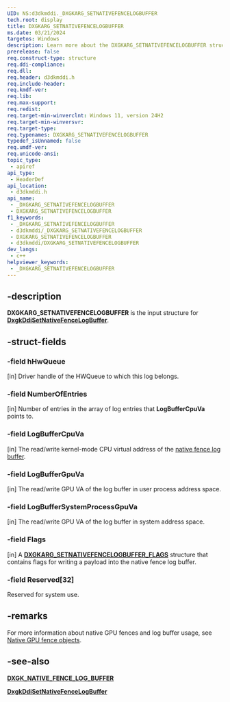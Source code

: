 ```yaml
---
UID: NS:d3dkmddi._DXGKARG_SETNATIVEFENCELOGBUFFER
tech.root: display
title: DXGKARG_SETNATIVEFENCELOGBUFFER
ms.date: 03/21/2024
targetos: Windows
description: Learn more about the DXGKARG_SETNATIVEFENCELOGBUFFER structure.
prerelease: false
req.construct-type: structure
req.ddi-compliance: 
req.dll: 
req.header: d3dkmddi.h
req.include-header: 
req.kmdf-ver: 
req.lib: 
req.max-support: 
req.redist: 
req.target-min-winverclnt: Windows 11, version 24H2
req.target-min-winversvr: 
req.target-type: 
req.typenames: DXGKARG_SETNATIVEFENCELOGBUFFER
typedef_isUnnamed: false
req.umdf-ver: 
req.unicode-ansi: 
topic_type:
 - apiref
api_type:
 - HeaderDef
api_location:
 - d3dkmddi.h
api_name:
 - _DXGKARG_SETNATIVEFENCELOGBUFFER
 - DXGKARG_SETNATIVEFENCELOGBUFFER
f1_keywords:
 - _DXGKARG_SETNATIVEFENCELOGBUFFER
 - d3dkmddi/_DXGKARG_SETNATIVEFENCELOGBUFFER
 - DXGKARG_SETNATIVEFENCELOGBUFFER
 - d3dkmddi/DXGKARG_SETNATIVEFENCELOGBUFFER
dev_langs:
 - c++
helpviewer_keywords:
 - _DXGKARG_SETNATIVEFENCELOGBUFFER
---
```


## -description

**DXGKARG_SETNATIVEFENCELOGBUFFER** is the input structure for [**DxgkDdiSetNativeFenceLogBuffer**](nc-d3dkmddi-dxgkddi_setnativefencelogbuffer.md).

## -struct-fields

### -field hHwQueue

[in] Driver handle of the HWQueue to which this log belongs.

### -field NumberOfEntries

[in] Number of entries in the array of log entries that **LogBufferCpuVa** points to.

### -field LogBufferCpuVa

[in] The read/write kernel-mode CPU virtual address of the [native fence log buffer](../d3dukmdt/ns-d3dukmdt-dxgk_native_fence_log_buffer.md).

### -field LogBufferGpuVa

[in] The read/write GPU VA of the log buffer in user process address space.

### -field LogBufferSystemProcessGpuVa

[in] The read/write GPU VA of the log buffer in system address space.

### -field Flags

[in] A [**DXGKARG_SETNATIVEFENCELOGBUFFER_FLAGS**](../d3dkmddi/ns-d3dkmddi-dxgkarg_setnativefencelogbuffer_flags.md) structure that contains flags for writing a payload into the native fence log buffer.

### -field Reserved[32]

Reserved for system use.

## -remarks

For more information about native GPU fences and log buffer usage, see [Native GPU fence objects](/windows-hardware/drivers/display/native-gpu-fence-objects).

## -see-also

[**DXGK_NATIVE_FENCE_LOG_BUFFER**](../d3dukmdt/ns-d3dukmdt-dxgk_native_fence_log_buffer.md)

[**DxgkDdiSetNativeFenceLogBuffer**](nc-d3dkmddi-dxgkddi_setnativefencelogbuffer.md)
